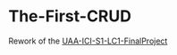 # The-First-CRUD

Rework of the [UAA-ICI-S1-LC1-FinalProject](https://github.com/Joul24py/UAA-ICI/tree/main/03-S1-LC1-FinalProject)
